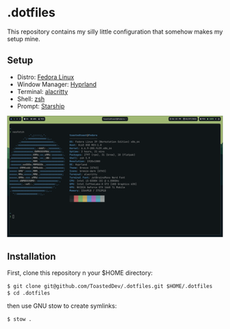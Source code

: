 # .dotfiles

This repository contains my silly little configuration that somehow makes my setup mine.

## Setup

- Distro: [Fedora Linux](https://fedoraproject.org)
- Window Manager: [Hyprland](https://hyprland.org)
- Terminal: [alacritty](https://github.com/alacritty/alacritty)
- Shell: [zsh](https://zsh.org)
- Prompt: [Starship](https://starship.rs)

![screenshot](https://raw.githubusercontent.com/ToastedDev/.dotfiles/main/screenshots/neofetch.png)

## Installation

First, clone this repository n your $HOME directory:

```
$ git clone git@github.com/ToastedDev/.dotfiles.git $HOME/.dotfiles
$ cd .dotfiles
```

then use GNU stow to create symlinks:

```
$ stow .
```
